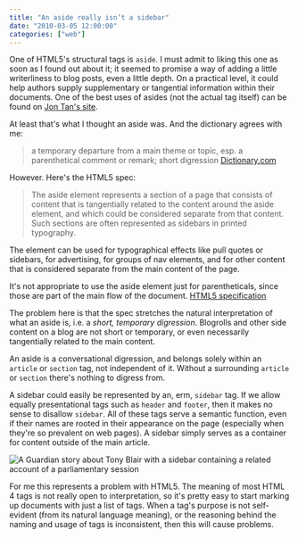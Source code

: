 ```yaml
---
title: "An aside really isn’t a sidebar"
date: "2010-03-05 12:00:00"
categories: ["web"]
---
```



One of HTML5's structural tags is `aside`. I must admit to liking this one as soon as I found out about it; it seemed to promise a way of adding a little writerliness to blog posts, even a little depth. On a practical level, it could help authors supply supplementary or tangential information within their documents. One of the best uses of asides (not the actual tag itself) can be found on [Jon Tan's site](https://jontangerine.com/log/2008/02/designer-php-a-dynamic-menu-with-if-and-else).

At least that's what I thought an aside was. And the dictionary agrees with me:


> a temporary departure from a main theme or topic, esp. a parenthetical comment or remark; short digression [Dictionary.com](https://dictionary.reference.com/browse/aside)


However. Here's the HTML5 spec:


> The aside element represents a section of a page that consists of content that is tangentially related to the content around the aside element, and which could be considered separate from that content. Such sections are often represented as sidebars in printed typography.

The element can be used for typographical effects like pull quotes or sidebars, for advertising, for groups of nav elements, and for other content that is considered separate from the main content of the page.

It's not appropriate to use the aside element just for parentheticals, since those are part of the main flow of the document. [HTML5 specification](https://dev.w3.org/html5/spec/Overview.html#the-aside-element)


The problem here is that the spec stretches the natural interpretation of what an aside is, i.e. a _short, temporary digression_. Blogrolls and other side content on a blog are not short or temporary, or even necessarily tangentially related to the main content.

An aside is a conversational digression, and belongs solely within an `article` or `section` tag, not independent of it. Without a surrounding `article` or `section` there's nothing to digress from.

A sidebar could easily be represented by an, erm, `sidebar` tag. If we allow equally presentational tags such as `header` and `footer`, then it makes no sense to disallow `sidebar`. All of these tags serve a semantic function, even if their names are rooted in their appearance on the page (especially when they're so prevalent on web pages). A sidebar simply serves as a container for content outside of the main article.

![A Guardian story about Tony Blair with a sidebar containing a related account of a parliamentary session](https://s3.amazonaws.com/giles/newspaper_041309/guard.png)

For me this represents a problem with HTML5. The meaning of most HTML 4 tags is not really open to interpretation, so it's pretty easy to start marking up documents with just a list of tags. When a tag's purpose is not self-evident (from its natural language meaning), or the reasoning behind the naming and usage of tags is inconsistent, then this will cause problems.

